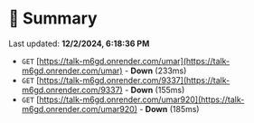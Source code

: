# 📖 Summary
Last updated: **12/2/2024, 6:18:36 PM**

- `GET` [https://talk-m6gd.onrender.com/umar](https://talk-m6gd.onrender.com/umar) - **Down** (233ms)
- `GET` [https://talk-m6gd.onrender.com/9337](https://talk-m6gd.onrender.com/9337) - **Down** (155ms)
- `GET` [https://talk-m6gd.onrender.com/umar920](https://talk-m6gd.onrender.com/umar920) - **Down** (185ms)
